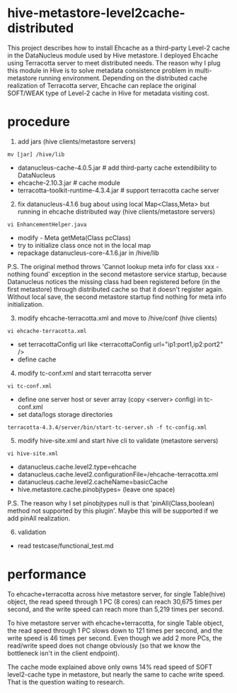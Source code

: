 # hive-metastore-level2cache-distributed

This project describes how to install Ehcache as a third-party Level-2 cache in the DataNucleus module used by Hive metastore. I deployed Ehcache using Terracotta server to meet distributed needs. The reason why I plug this module in Hive is to solve metadata consistence problem in multi-metastore running environment. Depending on the distributed cache realization of Terracotta server, Ehcache can replace the original SOFT/WEAK type of Level-2 cache in Hive for metadata visiting cost.

# procedure

1. add jars (hive clients/metastore servers)

`mv [jar] /hive/lib`

  * datanucleus-cache-4.0.5.jar  # add third-party cache extendibility to DataNucleus
  * ehcache-2.10.3.jar  # cache module
  * terracotta-toolkit-runtime-4.3.4.jar  # support terracotta cache server
  
2. fix datanucleus-4.1.6 bug about using local Map\<Class,Meta\> but running in ehcache distributed way (hive clients/metastore servers)

`vi EnhancementHelper.java`

  * modify - Meta getMeta(Class pcClass)
  * try to initialize class once not in the local map
  * repackage datanucleus-core-4.1.6.jar in /hive/lib

P.S. The original method throws 'Cannot lookup meta info for class xxx - nothing found' exception in the second metastore service startup, because Datanucleus notices the missing class had been registered before (in the first metastore) through distributed cache so that it doesn't register again. Without local save, the second metastore startup find nothing for meta info initialization.

3. modify ehcache-terracotta.xml and move to /hive/conf (hive clients)

`vi ehcache-terracotta.xml`

  * set terracottaConfig url like \<terracottaConfig url="ip1:port1,ip2:port2" /\>
  * define cache 

4. modify tc-conf.xml and start terracotta server

`vi tc-conf.xml`

  * define one server host or sever array (copy \<server\> config) in tc-conf.xml
  * set data/logs storage directories
  
`terracotta-4.3.4/server/bin/start-tc-server.sh -f tc-config.xml`

5. modify hive-site.xml and start hive cli to validate (metastore servers)

`vi hive-site.xml`

  * datanucleus.cache.level2.type=ehcache
  * datanucleus.cache.level2.configurationFile=/ehcache-terracotta.xml
  * datanucleus.cache.level2.cacheName=basicCache
  * hive.metastore.cache.pinobjtypes= (leave one space)
  
P.S. The reason why I set pinobjtypes null is that 'pinAll(Class,boolean) method not supported by this plugin'. Maybe this will be supported if we add pinAll realization.
  
6. validation

  * read testcase/functional_test.md

# performance

To ehcache+terracotta across hive metastore server, for single Table(hive) object, the read speed through 1 PC (8 cores) can reach 30,675 times per second, and the write speed can reach more than 5,219 times per second.

To hive metastore server with ehcache+terracotta, for single Table object, the read speed through 1 PC slows down to 121 times per second, and the write speed is 46 times per second. Even though we add 2 more PCs, the read/write speed does not change obviously (so that we know the bottleneck isn't in the client endpoint).

The cache mode explained above only owns 14% read speed of SOFT level2-cache type in metastore, but nearly the same to cache write speed. That is the question waiting to research.
